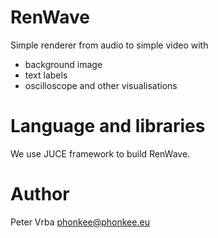 # RenWave

Simple renderer from audio to simple video with
* background image
* text labels
* oscilloscope and other visualisations

# Language and libraries

We use JUCE framework to build RenWave.


# Author

Peter Vrba <phonkee@phonkee.eu>